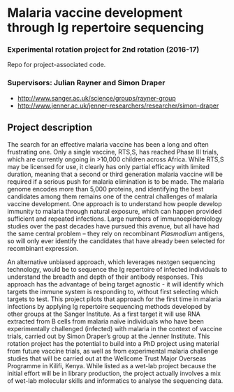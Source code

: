 # Malaria vaccine development through Ig repertoire sequencing

### Experimental rotation project for 2nd rotation (2016-17)

Repo for project-associated code.

### Supervisors: Julian Rayner and Simon Draper

- http://www.sanger.ac.uk/science/groups/rayner-group
- http://www.jenner.ac.uk/jenner-researchers/researcher/simon-draper

## Project description

The search for an effective malaria vaccine has been a long and often frustrating one. Only a single
vaccine, RTS,S, has reached Phase III trials, which are currently ongoing in >10,000 children across
Africa. While RTS,S may be licensed for use, it clearly has only partial efficacy with limited duration,
meaning that a second or third generation malaria vaccine will be required if a serious push for malaria
elimination is to be made. The malaria genome encodes more than 5,000 proteins, and identifying the
best candidates among them remains one of the central challenges of malaria vaccine development.
One approach is to understand how people develop immunity to malaria through natural exposure,
which can happen provided sufficient and repeated infections. Large numbers of immunoepidemiology
studies over the past decades have pursued this avenue, but all have had the same central problem –
they rely on recombinant *Plasmodium* antigens, so will only ever identify the candidates that have
already been selected for recombinant expression.

An alternative unbiased approach, which leverages nextgen sequencing technology, would be to
sequence the Ig repertoire of infected individuals to understand the breadth and depth of their
antibody responses. This approach has the advantage of being target agnostic - it will identify which
targets the immune system is responding to, without first selecting which targets to test. This project
pilots that approach for the first time in malaria infections by applying Ig repertoire sequencing
methods developed by other groups at the Sanger Institute. As a first target it will use RNA extracted
from B cells from malaria naïve individuals who have been experimentally challenged (infected) with
malaria in the context of vaccine trials, carried out by Simon Draper’s group at the Jenner Institute.
This rotation project has the potential to build into a PhD project using material from future vaccine
trials, as well as from experimental malaria challenge studies that will be carried out at the Wellcome
Trust Major Overseas Programme in Kilifi, Kenya. While listed as a wet-lab project because the initial
effort will be in library production, the project actually involves a mix of wet-lab molecular skills and
informatics to analyse the sequencing data.
